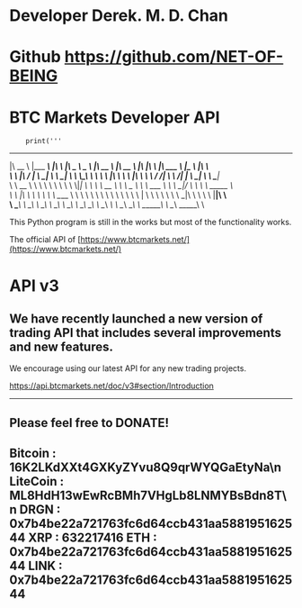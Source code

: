 # Developer Derek. M. D. Chan
# Github https://github.com/NET-OF-BEING
# BTC Markets Developer API


        print('''
   ______        _________    ________          _____ ______       ________      ________      ___  __        _______       _________    ________      
  |\   __  \    |\___   ___\ |\   ____\        |\   _ \  _   \    |\   __  \    |\   __  \    |\  \|\  \     |\  ___ \     |\___   ___\ |\   ____\     
  \ \  \|\ /_   \|___ \  \_| \ \  \___|        \ \  \\\__\ \  \   \ \  \|\  \   \ \  \|\  \   \ \  \/  /|_   \ \   __/|    \|___ \  \_| \ \  \___|_    
   \ \   __  \       \ \  \   \ \  \            \ \  \\|__| \  \   \ \   __  \   \ \   _  _\   \ \   ___  \   \ \  \_|/__       \ \  \   \ \_____  \   
    \ \  \|\  \       \ \  \   \ \  \____        \ \  \    \ \  \   \ \  \ \  \   \ \  \\  \|   \ \  \\ \  \   \ \  \_|\ \       \ \  \   \|____|\  \  
     \ \_______\       \ \__\   \ \_______\       \ \__\    \ \__\   \ \__\ \__\   \ \__\\ _\    \ \__\\ \__\   \ \_______\       \ \__\    ____\_\  \ 



This Python program is still in the works but most of the functionality works.

The official API of [https://www.btcmarkets.net/](https://www.btcmarkets.net/)

# API v3
We have recently launched a new version of trading API that includes several improvements and new features.  
--------------------------------------------------------------------------------------------------------------

We encourage using our latest API for any new trading projects.  

https://api.btcmarkets.net/doc/v3#section/Introduction

--------------------------------------------------------------------------------------------------------------


Please feel free to DONATE!  
------------------------------------------------------ 
Bitcoin : 16K2LKdXXt4GXKyZYvu8Q9qrWYQGaEtyNa\n
LiteCoin : ML8HdH13wEwRcBMh7VHgLb8LNMYBsBdn8T\n
DRGN : 0x7b4be22a721763fc6d64ccb431aa588195162544
XRP : 632217416
ETH : 0x7b4be22a721763fc6d64ccb431aa588195162544
LINK : 0x7b4be22a721763fc6d64ccb431aa588195162544
-----------------------------------------------------










